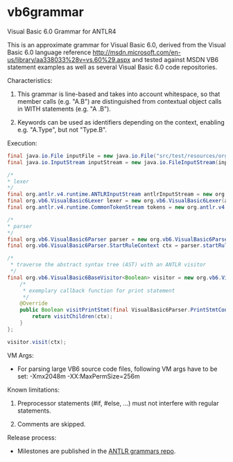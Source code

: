 vb6grammar
==================================================

Visual Basic 6.0 Grammar for ANTLR4

This is an approximate grammar for Visual Basic 6.0, derived 
from the Visual Basic 6.0 language reference 
http://msdn.microsoft.com/en-us/library/aa338033%28v=vs.60%29.aspx 
and tested against MSDN VB6 statement examples as well as several Visual 
Basic 6.0 code repositories.


Characteristics:

1. This grammar is line-based and takes into account whitespace, so that
   member calls (e.g. "A.B") are distinguished from contextual object calls 
   in WITH statements (e.g. "A .B").

2. Keywords can be used as identifiers depending on the context, enabling
   e.g. "A.Type", but not "Type.B".


Execution:

```java
final java.io.File inputFile = new java.io.File("src/test/resources/org/vb6/gpl/statements/Print.cls");
final java.io.InputStream inputStream = new java.io.FileInputStream(inputFile);

/*
* lexer
*/
final org.antlr.v4.runtime.ANTLRInputStream antlrInputStream = new org.antlr.v4.runtime.ANTLRInputStream(inputStream);
final org.vb6.VisualBasic6Lexer lexer = new org.vb6.VisualBasic6Lexer(antlrInputStream);
final org.antlr.v4.runtime.CommonTokenStream tokens = new org.antlr.v4.runtime.CommonTokenStream(lexer);

/*
* parser
*/
final org.vb6.VisualBasic6Parser parser = new org.vb6.VisualBasic6Parser(tokens);
final org.vb6.VisualBasic6Parser.StartRuleContext ctx = parser.startRule();
```

```java
/*
 * traverse the abstract syntax tree (AST) with an ANTLR visitor
 */
final org.vb6.VisualBasic6BaseVisitor<Boolean> visitor = new org.vb6.VisualBasic6BaseVisitor<Boolean>() {
	/*
	 * exemplary callback function for print statement
	 */
	@Override
	public Boolean visitPrintStmt(final VisualBasic6Parser.PrintStmtContext ctx) {
		return visitChildren(ctx);
	}
};

visitor.visit(ctx);
```


VM Args:

* For parsing large VB6 source code files, following VM args have to be set: -Xmx2048m -XX:MaxPermSize=256m


Known limitations:

1. Preprocessor statements (#if, #else, ...) must not interfere with regular
   statements.

2. Comments are skipped.


Release process:

* Milestones are published in the [ANTLR grammars repo](https://github.com/antlr/grammars-v4).